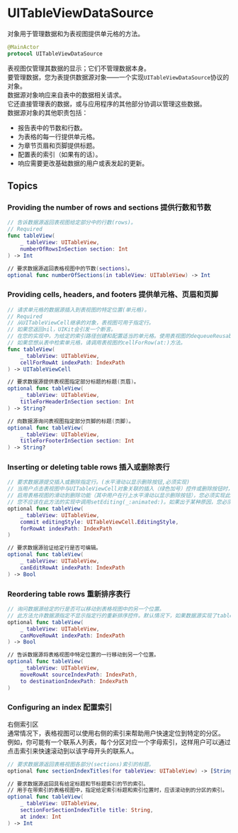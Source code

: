 # UITableViewDataSource

对象用于管理数据和为表视图提供单元格的方法。

```swift
@MainActor
protocol UITableViewDataSource
```

表视图仅管理其数据的显示；它们不管理数据本身。  
要管理数据，您为表提供数据源对象——一个实现`UITableViewDataSource`协议的对象。  
数据源对象响应来自表中的数据相关请求。  
它还直接管理表的数据，或与应用程序的其他部分协调以管理这些数据。  
数据源对象的其他职责包括：

* 报告表中的节数和行数。
* 为表格的每一行提供单元格。
* 为章节页眉和页脚提供标题。
* 配置表的索引（如果有的话）。
* 响应需要更改基础数据的用户或表发起的更新。

## Topics

### Providing the number of rows and sections 提供行数和节数

```swift
// 告诉数据源返回表视图给定部分中的行数(rows)。
// Required
func tableView(
    _ tableView: UITableView,
    numberOfRowsInSection section: Int
) -> Int

// 要求数据源返回表格视图中的节数(sections)。
optional func numberOfSections(in tableView: UITableView) -> Int
```

### Providing cells, headers, and footers 提供单元格、页眉和页脚

```swift
// 请求单元格的数据源插入到表视图的特定位置(单元格)。
// Required
// 从UITableViewCell继承的对象，表视图可用于指定行。
// 如果您返回nil，UIKit会引发一个断言。
// 在您的实现中，为给定的索引路径创建和配置适当的单元格。使用表视图的dequeueReusableCell（withIdentifier:for:）方法创建单元格，该方法为您回收或创建单元格。创建单元格后，用适当的数据值更新单元格的属性。
// 如果您想从表中检索单元格，请调用表视图的cellForRow(at:)方法。
func tableView(
    _ tableView: UITableView,
    cellForRowAt indexPath: IndexPath
) -> UITableViewCell

// 要求数据源提供表视图指定部分标题的标题(页眉)。
optional func tableView(
    _ tableView: UITableView,
    titleForHeaderInSection section: Int
) -> String?

// 向数据源询问表视图指定部分页脚的标题(页脚)。
optional func tableView(
    _ tableView: UITableView,
    titleForFooterInSection section: Int
) -> String?
```

### Inserting or deleting table rows  插入或删除表行

```swift
// 要求数据源提交插入或删除指定行。(水平滑动以显示删除按钮,必须实现)
// 当用户点击表视图中与UITableViewCell对象关联的插入（绿色加号）控件或删除按钮时，表视图会将此消息发送到数据源，要求其提交更改。（如果用户点击删除（红色减号）控件，则表格视图将显示删除按钮以获取确认。）数据源通过酌情调用UITableView方法insertRows（at:with:）或deleteRows（at:with:）来提交插入或删除。
// 启用表格视图的滑动到删除功能（其中用户在行上水平滑动以显示删除按钮），您必须实现此方法。
// 您不应该在此方法的实现中调用setEditing(_:animated:)。如果出于某种原因，您必须在延迟后使用perform(_:with:afterDelay:)方法调用它。
optional func tableView(
    _ tableView: UITableView,
    commit editingStyle: UITableViewCell.EditingStyle,
    forRowAt indexPath: IndexPath
)

// 要求数据源验证给定行是否可编辑。
optional func tableView(
    _ tableView: UITableView,
    canEditRowAt indexPath: IndexPath
) -> Bool
```

### Reordering table rows  重新排序表行

```swift
// 询问数据源给定的行是否可以移动到表格视图中的另一个位置。
// 此方法允许数据源指定不显示指定行的重新排序控件。默认情况下，如果数据源实现了tableView(_:moveRowAt:to:)方法，则会显示重新排序控件。
optional func tableView(
    _ tableView: UITableView,
    canMoveRowAt indexPath: IndexPath
) -> Bool

// 告诉数据源将表格视图中特定位置的一行移动到另一个位置。
optional func tableView(
    _ tableView: UITableView,
    moveRowAt sourceIndexPath: IndexPath,
    to destinationIndexPath: IndexPath
)
```

### Configuring an index 配置索引

右侧索引区  
通常情况下，表格视图可以使用右侧的索引来帮助用户快速定位到特定的分区。  
例如，你可能有一个联系人列表，每个分区对应一个字母索引，这样用户可以通过点击索引来快速滚动到以该字母开头的联系人。

```swift
// 要求数据源返回表格视图各部分(sections)索引的标题。
optional func sectionIndexTitles(for tableView: UITableView) -> [String]?

// 要求数据源返回具有给定标题和节标题索引的节的索引。
// 用于在带索引的表格视图中，指定给定索引标题和索引位置时，应该滚动到的分区的索引。
optional func tableView(
    _ tableView: UITableView,
    sectionForSectionIndexTitle title: String,
    at index: Int
) -> Int
```